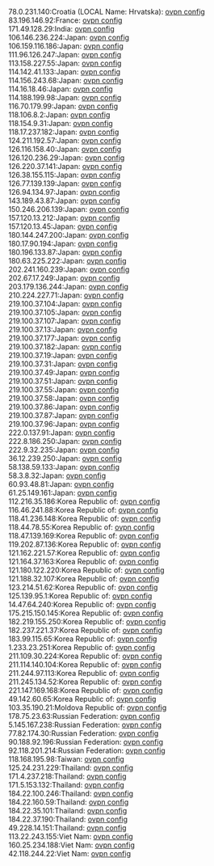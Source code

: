 78.0.231.140:Croatia (LOCAL Name: Hrvatska): [ovpn config](vpn/78_0_231_140.ovpn)  
83.196.146.92:France: [ovpn config](vpn/83_196_146_92.ovpn)  
171.49.128.29:India: [ovpn config](vpn/171_49_128_29.ovpn)  
106.146.236.224:Japan: [ovpn config](vpn/106_146_236_224.ovpn)  
106.159.116.186:Japan: [ovpn config](vpn/106_159_116_186.ovpn)  
111.96.126.247:Japan: [ovpn config](vpn/111_96_126_247.ovpn)  
113.158.227.55:Japan: [ovpn config](vpn/113_158_227_55.ovpn)  
114.142.41.133:Japan: [ovpn config](vpn/114_142_41_133.ovpn)  
114.156.243.68:Japan: [ovpn config](vpn/114_156_243_68.ovpn)  
114.16.18.46:Japan: [ovpn config](vpn/114_16_18_46.ovpn)  
114.188.199.98:Japan: [ovpn config](vpn/114_188_199_98.ovpn)  
116.70.179.99:Japan: [ovpn config](vpn/116_70_179_99.ovpn)  
118.106.8.2:Japan: [ovpn config](vpn/118_106_8_2.ovpn)  
118.154.9.31:Japan: [ovpn config](vpn/118_154_9_31.ovpn)  
118.17.237.182:Japan: [ovpn config](vpn/118_17_237_182.ovpn)  
124.211.192.57:Japan: [ovpn config](vpn/124_211_192_57.ovpn)  
126.116.158.40:Japan: [ovpn config](vpn/126_116_158_40.ovpn)  
126.120.236.29:Japan: [ovpn config](vpn/126_120_236_29.ovpn)  
126.220.37.141:Japan: [ovpn config](vpn/126_220_37_141.ovpn)  
126.38.155.115:Japan: [ovpn config](vpn/126_38_155_115.ovpn)  
126.77.139.139:Japan: [ovpn config](vpn/126_77_139_139.ovpn)  
126.94.134.97:Japan: [ovpn config](vpn/126_94_134_97.ovpn)  
143.189.43.87:Japan: [ovpn config](vpn/143_189_43_87.ovpn)  
150.246.206.139:Japan: [ovpn config](vpn/150_246_206_139.ovpn)  
157.120.13.212:Japan: [ovpn config](vpn/157_120_13_212.ovpn)  
157.120.13.45:Japan: [ovpn config](vpn/157_120_13_45.ovpn)  
180.144.247.200:Japan: [ovpn config](vpn/180_144_247_200.ovpn)  
180.17.90.194:Japan: [ovpn config](vpn/180_17_90_194.ovpn)  
180.196.133.87:Japan: [ovpn config](vpn/180_196_133_87.ovpn)  
180.63.225.222:Japan: [ovpn config](vpn/180_63_225_222.ovpn)  
202.241.160.239:Japan: [ovpn config](vpn/202_241_160_239.ovpn)  
202.67.17.249:Japan: [ovpn config](vpn/202_67_17_249.ovpn)  
203.179.136.244:Japan: [ovpn config](vpn/203_179_136_244.ovpn)  
210.224.227.71:Japan: [ovpn config](vpn/210_224_227_71.ovpn)  
219.100.37.104:Japan: [ovpn config](vpn/219_100_37_104.ovpn)  
219.100.37.105:Japan: [ovpn config](vpn/219_100_37_105.ovpn)  
219.100.37.107:Japan: [ovpn config](vpn/219_100_37_107.ovpn)  
219.100.37.13:Japan: [ovpn config](vpn/219_100_37_13.ovpn)  
219.100.37.177:Japan: [ovpn config](vpn/219_100_37_177.ovpn)  
219.100.37.182:Japan: [ovpn config](vpn/219_100_37_182.ovpn)  
219.100.37.19:Japan: [ovpn config](vpn/219_100_37_19.ovpn)  
219.100.37.31:Japan: [ovpn config](vpn/219_100_37_31.ovpn)  
219.100.37.49:Japan: [ovpn config](vpn/219_100_37_49.ovpn)  
219.100.37.51:Japan: [ovpn config](vpn/219_100_37_51.ovpn)  
219.100.37.55:Japan: [ovpn config](vpn/219_100_37_55.ovpn)  
219.100.37.58:Japan: [ovpn config](vpn/219_100_37_58.ovpn)  
219.100.37.86:Japan: [ovpn config](vpn/219_100_37_86.ovpn)  
219.100.37.87:Japan: [ovpn config](vpn/219_100_37_87.ovpn)  
219.100.37.96:Japan: [ovpn config](vpn/219_100_37_96.ovpn)  
222.0.137.91:Japan: [ovpn config](vpn/222_0_137_91.ovpn)  
222.8.186.250:Japan: [ovpn config](vpn/222_8_186_250.ovpn)  
222.9.32.235:Japan: [ovpn config](vpn/222_9_32_235.ovpn)  
36.12.239.250:Japan: [ovpn config](vpn/36_12_239_250.ovpn)  
58.138.59.133:Japan: [ovpn config](vpn/58_138_59_133.ovpn)  
58.3.8.32:Japan: [ovpn config](vpn/58_3_8_32.ovpn)  
60.93.48.81:Japan: [ovpn config](vpn/60_93_48_81.ovpn)  
61.25.149.161:Japan: [ovpn config](vpn/61_25_149_161.ovpn)  
112.216.35.186:Korea Republic of: [ovpn config](vpn/112_216_35_186.ovpn)  
116.46.241.88:Korea Republic of: [ovpn config](vpn/116_46_241_88.ovpn)  
118.41.236.148:Korea Republic of: [ovpn config](vpn/118_41_236_148.ovpn)  
118.44.78.55:Korea Republic of: [ovpn config](vpn/118_44_78_55.ovpn)  
118.47.139.169:Korea Republic of: [ovpn config](vpn/118_47_139_169.ovpn)  
119.202.87.136:Korea Republic of: [ovpn config](vpn/119_202_87_136.ovpn)  
121.162.221.57:Korea Republic of: [ovpn config](vpn/121_162_221_57.ovpn)  
121.164.37.163:Korea Republic of: [ovpn config](vpn/121_164_37_163.ovpn)  
121.180.122.220:Korea Republic of: [ovpn config](vpn/121_180_122_220.ovpn)  
121.188.32.107:Korea Republic of: [ovpn config](vpn/121_188_32_107.ovpn)  
123.214.51.62:Korea Republic of: [ovpn config](vpn/123_214_51_62.ovpn)  
125.139.95.1:Korea Republic of: [ovpn config](vpn/125_139_95_1.ovpn)  
14.47.64.240:Korea Republic of: [ovpn config](vpn/14_47_64_240.ovpn)  
175.215.150.145:Korea Republic of: [ovpn config](vpn/175_215_150_145.ovpn)  
182.219.155.250:Korea Republic of: [ovpn config](vpn/182_219_155_250.ovpn)  
182.237.221.37:Korea Republic of: [ovpn config](vpn/182_237_221_37.ovpn)  
183.99.115.65:Korea Republic of: [ovpn config](vpn/183_99_115_65.ovpn)  
1.233.23.251:Korea Republic of: [ovpn config](vpn/1_233_23_251.ovpn)  
211.109.30.224:Korea Republic of: [ovpn config](vpn/211_109_30_224.ovpn)  
211.114.140.104:Korea Republic of: [ovpn config](vpn/211_114_140_104.ovpn)  
211.244.97.113:Korea Republic of: [ovpn config](vpn/211_244_97_113.ovpn)  
211.245.134.52:Korea Republic of: [ovpn config](vpn/211_245_134_52.ovpn)  
221.147.169.168:Korea Republic of: [ovpn config](vpn/221_147_169_168.ovpn)  
49.142.60.65:Korea Republic of: [ovpn config](vpn/49_142_60_65.ovpn)  
103.35.190.21:Moldova Republic of: [ovpn config](vpn/103_35_190_21.ovpn)  
178.75.23.63:Russian Federation: [ovpn config](vpn/178_75_23_63.ovpn)  
5.145.167.238:Russian Federation: [ovpn config](vpn/5_145_167_238.ovpn)  
77.82.174.30:Russian Federation: [ovpn config](vpn/77_82_174_30.ovpn)  
90.188.92.196:Russian Federation: [ovpn config](vpn/90_188_92_196.ovpn)  
92.118.201.214:Russian Federation: [ovpn config](vpn/92_118_201_214.ovpn)  
118.168.195.98:Taiwan: [ovpn config](vpn/118_168_195_98.ovpn)  
125.24.231.229:Thailand: [ovpn config](vpn/125_24_231_229.ovpn)  
171.4.237.218:Thailand: [ovpn config](vpn/171_4_237_218.ovpn)  
171.5.153.132:Thailand: [ovpn config](vpn/171_5_153_132.ovpn)  
184.22.100.246:Thailand: [ovpn config](vpn/184_22_100_246.ovpn)  
184.22.160.59:Thailand: [ovpn config](vpn/184_22_160_59.ovpn)  
184.22.35.101:Thailand: [ovpn config](vpn/184_22_35_101.ovpn)  
184.22.37.190:Thailand: [ovpn config](vpn/184_22_37_190.ovpn)  
49.228.14.151:Thailand: [ovpn config](vpn/49_228_14_151.ovpn)  
113.22.243.155:Viet Nam: [ovpn config](vpn/113_22_243_155.ovpn)  
160.25.234.188:Viet Nam: [ovpn config](vpn/160_25_234_188.ovpn)  
42.118.244.22:Viet Nam: [ovpn config](vpn/42_118_244_22.ovpn)  
